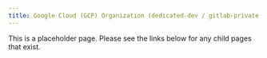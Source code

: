 ```yaml
---
title: Google Cloud (GCP) Organization (dedicated-dev / gitlab-private.org)
---
```


This is a placeholder page. Please see the links below for any child pages that exist.
